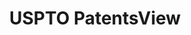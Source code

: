 ---
layout: default
bigquery: https://console.cloud.google.com/bigquery?p=patents-public-data&d=patentsview&page=dataset
citation: Attribution should be given to PatentsView for use, distribution, or derivative
  works.
code: https://github.com/CSSIP-AIR/PatentsView-Code-Snippets/
contributors: USPTO
cost: None
description: 'PatentsView includes US patent data including raw data (summaries, applications,
  pregrant applications), disambugations of inventors and assignees, and inventor
  gender estimates.  Also foreign priority data, # of figures and sheets, and government
  interest statements.'
documentation: https://patentsview.org/query/builder-faqs
last_edit: 04/12/2022, 21:45:16
location: https://patentsview.org/
maintained_by: USPTO
record_creation_timestamp: 12/2/2020 17:20:46
schema_fields:
- _102_date
- location_id
- contract_award_number
- disamb_inventor_id_20170307
- mainclass_id
- level_two
- rawinventor_id
- rawlocation_id
- disamb_inventor_id_20171226
- category
- name_first
- withdrawn
- inventor_id
- disamb_inventor_id_20171003
- number
- county_fips
- disamb_assignee_id_20181127
- date
- main_group
- kind
- latlong
- lapse_of_patent
- field_title
- status
- f371_date
- disamb_assignee_id_20190312
- longitude
- num
- male
- disamb_inventor_id_20180528
- series_code
- disamb_inventor_id_20190820
- length
- designation
- sector_title
- fname
- name_last
- disamb_inventor_id_20170808
- disamb_inventor_id_20200331
- level_three
- lawyer_id
- uuid
- exemplary
- classification_value
- disamb_assignee_id_20190820
- rule_47
- subgroup_id
- subcategory_id
- disamb_inventor_id_20200929
- rel_id
- id
- disamb_assignee_id_20200331
- disamb_assignee_id_20200630
- application_id
- publication_number
- disamb_inventor_id_20201229
- num_sheets
- doctype
- disamb_assignee_id_20191231
- doc_type
- abstract
- num_figures
- variety
- subgroup
- disamb_inventor_id_20190312
- field_id
- role
- male_flag
- attribution_status
- subsection_id
- section
- dependent
- category_id
- disamb_assignee_id_20191008
- county
- filename
- country
- term_grant
- ipc_version_indicator
- section_id
- level_one
- group
- latin_name
- deceased
- disamb_inventor_id_20181127
- country_transformed
- gi_statement
- type
- rawassignee_id
- ipc_class
- disamb_inventor_id_20191008
- f102_date
- subclass_id
- assignee_id
- latitude
- lname
- citation_id
- name
- term_disclaimer
- _371_date
- relkind
- reldocno
- state_fips
- organization_id
- subclass
- disamb_inventor_id_20200630
- state
- term_extension
- classification_data_source
- classification_level
- action_date
- disamb_inventor_id_20191231
- disamb_assignee_id_20200929
- title
- group_id
- disclaimer_date
- applicant_type
- classification_status
- city
- patent_id
- sequence
- num_claims
- symbol_position
- organization
- text
shortname: patentsview
tags:
- disambiguation
- United States
- gender
terms_of_use: Creative Commons Attribution 4.0 International License.
timeframe: 1963-1999
title: USPTO PatentsView
uuid: cf1780b1-e265-4e49-8d1d-83b9cfe0fd9a
---